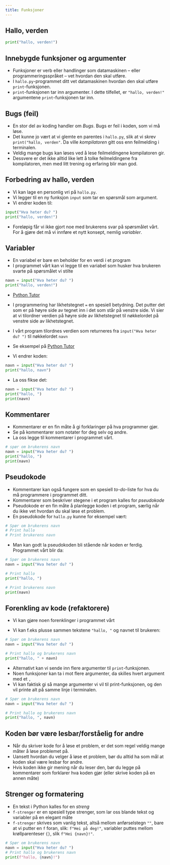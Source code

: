 ```yaml
---
title: Funksjoner
---
```


## Hallo, verden

```python
print("hallo, verden!")
```

## Innebygde funksjoner og argumenter

- Funksjoner er verb eller handlinger som datamaskinen – eller programmeringsspråket – vet hvordan den skal utføre.
- I `hallo.py`-programmet ditt vet datamaskinen hvordan den skal utføre `print`-funksjonen.
- `print`-funksjonen tar inn argumenter. I dette tilfellet, er `"hallo, verden!"` argumentene `print`-funksjonen tar inn.

## Bugs (feil)

- En stor del av koding handler om *Bugs*. Bugs er feil i koden, som vi må løse.
- Det kunne jo vært at vi glemte en parentes i `hallo.py`, slik at vi skrev `print("hallo, verden"`. Da ville *kompilatoren* gitt oss enn feilmelding i terminalen.
- Veldig mange bugs kan løses ved å lese feilmeldingene kompilatoren gir.
- Dessvere er det ikke alltid like lett å tolke feilmeldingene fra kompilatoren, men med litt trening og erfaring blir man god.

## Forbedring av hallo, verden


- Vi kan lage en personlig vri på `hallo.py`.
- Vi legger til en ny funksjon `input` som tar en spørsmål som argument.
- Vi endrer koden til:

```python
input("Hva heter du? ")
print("hallo, verden!")
```

- Foreløpig får vi ikke gjort noe med brukerens svar på spørsmålet vårt. For å gjøre det må vi innføre et nytt konsept, nemlig *variabler*.

## Variabler

- En variabel er bare en beholder for en verdi i et program
- I programmet vårt kan vi legge til en variabel som husker hva brukeren svarte på spørsmålet vi stilte

```python
navn = input("Hva heter du? ")
print("hallo, verden!")
```

- [Python Tutor](https://pythontutor.com/render.html#code=navn%20%3D%20input%28%22Hva%20heter%20du%3F%20%22%29%0Aprint%28%22hallo,%20verden!%22%29&cumulative=false&curInstr=0&heapPrimitives=nevernest&mode=display&origin=opt-frontend.js&py=3&rawInputLstJSON=%5B%22hei%22%5D&textReferences=false)

- I programmering har likhetstegnet `=` en spesiell betydning. Det putter det som er på høyre side av tegnet inn i det som står på venstre side. Vi sier at vi tilordner verdien på høyre side av likhetstegnet til nøkkelordet på venstre side av likhetstegnet.
- I vårt program tilordnes verdien som returneres fra `input("Hva heter du? ")` til nøkkelordet `navn`
- Se eksempel på [Python Tutor](https://pythontutor.com/render.html#code=navn%20%3D%20input%28%22Hva%20heter%20du%3F%20%22%29%0Aprint%28%22hallo,%20verden!%22%29&cumulative=false&curInstr=0&heapPrimitives=nevernest&mode=display&origin=opt-frontend.js&py=3&rawInputLstJSON=%5B%22hei%22%5D&textReferences=false)
- Vi endrer koden:

```python
navn = input("Hva heter du? ")
print("hallo, navn")
```

- La oss fikse det:

```python
navn = input("Hva heter du? ")
print("hallo, ")
print(navn)
```

## Kommentarer

- Kommentarer er en fin måte å gi forklaringer på hva programmer gjør.
- Se på kommentarer som notater for deg selv og andre.
- La oss legge til kommentarer i programmet vårt.

```python
# spør om brukerens navn
navn = input("Hva heter du? ")
print("hallo, ")
print(navn)
```

## Pseudokode

- Kommentarer kan også fungere som en spesiell *to-do*-liste for hva du må programmere i programmet ditt.
- Kommentarer som beskriver stegene i et program kalles for *pseudokode*
- Pseudokode er en fin måte å planlegge koden i et program, særlig når du ikke vet hvordan du skal løse et problem.
- En pseudokode for `hallo.py` kunne for eksempel vært:

```python
# Spør om brukerens navn
# Print hallo
# Print brukerens navn
```

- Man kan godt la pseudokoden bli stående når koden er ferdig. Programmet vårt blir da:

```python
# Spør om brukerens navn
navn = input("Hva heter du? ")

# Print hallo
print("hallo, ")

# Print brukerens navn
print(navn)

```

## Forenkling av kode (refaktorere)

- Vi kan gjøre noen forenklinger i programmet vårt

- Vi kan f.eks plusse sammen tekstene `"hallo, "` og navnet til brukeren:

```python
# Spør om brukerens navn
navn = input("Hva heter du? ")

# Print hallo og brukerens navn
print("hallo, " + navn)
```

- Alternativt kan vi sende inn flere argumenter til `print`-funksjonen.
- Noen funksjoner kan ta i mot flere argumenter, da skilles hvert argument med et `,`
- Vi kan faktisk gi så mange argumenter vi vil til print-funksjonen, og den vil printe alt på samme linje i terminalen.

```python
# Spør om brukerens navn
navn = input("Hva heter du? ")

# Print hallo og brukerens navn
print("hallo, ", navn)
```

## Koden bør være lesbar/forståelig for andre

- Når du skriver kode for å løse et problem, er det som regel veldig mange måter å løse problemet på.
- Uansett hvordan du velger å løse et problem, bør du alltid ha som mål at koden skal være lesbar for andre.
- Hvis koden ikke gir mening når du leser den, bør du legge på kommentarer som forklarer hva koden gjør (eller skrive koden på en annen måte)

## Strenger og formatering

- En tekst i Python kalles for en *streng*
- `f-strenger` er en spesiell type strenger, som lar oss blande tekst og variabler på en elegant måte
- `f-strenger` skrives som vanlig tekst, altså mellom anførselstegn `""`, bare at vi putter en `f` foran, slik: `f"Hei på deg!"`, variabler puttes mellom krøllparenteser `{}`, slik `f"Hei {navn}!"`.

```python
# Spør om brukerens navn
navn = input("Hva heter du? ")
# Print hallo og brukerens navn
print(f"hallo, {navn}!")
```
